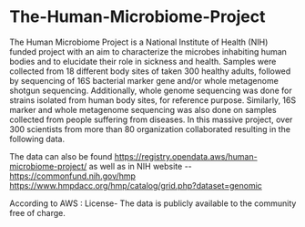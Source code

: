 # The-Human-Microbiome-Project
The Human Microbiome Project is a National Institute of Health (NIH) funded project with an aim to characterize the microbes inhabiting human bodies and to elucidate their role in sickness and health. Samples were collected from 18 different body sites of taken 300 healthy adults, followed by sequencing of 16S bacterial marker gene and/or whole metagenome shotgun sequencing. Additionally, whole genome sequencing was done for strains isolated from human body sites, for reference purpose. Similarly, 16S marker and whole metagenome sequencing was also done on samples collected from people suffering from diseases. In this massive project, over 300 scientists from more than 80 organization collaborated resulting in the following data.

The data can also be found https://registry.opendata.aws/human-microbiome-project/ as well as in NIH website -- https://commonfund.nih.gov/hmp https://www.hmpdacc.org/hmp/catalog/grid.php?dataset=genomic

According to AWS : License- The data is publicly available to the community free of charge.
